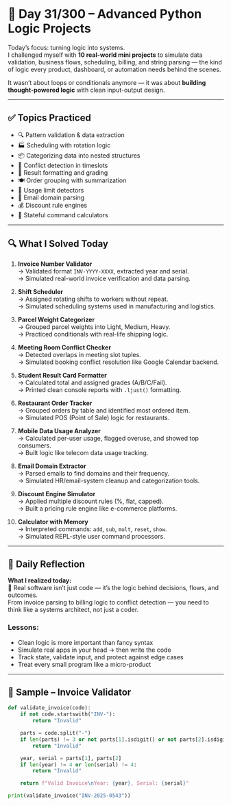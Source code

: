 # 🧠 Day 31/300 – Advanced Python Logic Projects

Today’s focus: turning logic into systems.  
I challenged myself with **10 real-world mini projects** to simulate data validation, business flows, scheduling, billing, and string parsing — the kind of logic every product, dashboard, or automation needs behind the scenes.

It wasn’t about loops or conditionals anymore — it was about **building thought-powered logic** with clean input-output design.

---

## ✅ Topics Practiced

- 🔍 Pattern validation & data extraction  
- 🏭 Scheduling with rotation logic  
- 📦 Categorizing data into nested structures  
- 📆 Conflict detection in timeslots  
- 🧾 Result formatting and grading  
- 🍽️ Order grouping with summarization  
- 📶 Usage limit detectors  
- 📧 Email domain parsing  
- 💰 Discount rule engines  
- 🧮 Stateful command calculators  

---

## 🔍 What I Solved Today

1. **Invoice Number Validator**  
   → Validated format `INV-YYYY-XXXX`, extracted year and serial.  
   → Simulated real-world invoice verification and data parsing.

2. **Shift Scheduler**  
   → Assigned rotating shifts to workers without repeat.  
   → Simulated scheduling systems used in manufacturing and logistics.

3. **Parcel Weight Categorizer**  
   → Grouped parcel weights into Light, Medium, Heavy.  
   → Practiced conditionals with real-life shipping logic.

4. **Meeting Room Conflict Checker**  
   → Detected overlaps in meeting slot tuples.  
   → Simulated booking conflict resolution like Google Calendar backend.

5. **Student Result Card Formatter**  
   → Calculated total and assigned grades (A/B/C/Fail).  
   → Printed clean console reports with `.ljust()` formatting.

6. **Restaurant Order Tracker**  
   → Grouped orders by table and identified most ordered item.  
   → Simulated POS (Point of Sale) logic for restaurants.

7. **Mobile Data Usage Analyzer**  
   → Calculated per-user usage, flagged overuse, and showed top consumers.  
   → Built logic like telecom data usage tracking.

8. **Email Domain Extractor**  
   → Parsed emails to find domains and their frequency.  
   → Simulated HR/email-system cleanup and categorization tools.

9. **Discount Engine Simulator**  
   → Applied multiple discount rules (%, flat, capped).  
   → Built a pricing rule engine like e-commerce platforms.

10. **Calculator with Memory**  
    → Interpreted commands: `add`, `sub`, `mult`, `reset`, `show`.  
    → Simulated REPL-style user command processors.

---

## 💭 Daily Reflection

**What I realized today:**  
🚀 Real software isn’t just code — it’s the logic behind decisions, flows, and outcomes.  
From invoice parsing to billing logic to conflict detection — you need to think like a systems architect, not just a coder.

### Lessons:
- Clean logic is more important than fancy syntax  
- Simulate real apps in your head → then write the code  
- Track state, validate input, and protect against edge cases  
- Treat every small program like a micro-product

---

## 🔧 Sample – Invoice Validator

```python
def validate_invoice(code):
    if not code.startswith("INV-"):
        return "Invalid"

    parts = code.split("-")
    if len(parts) != 3 or not parts[1].isdigit() or not parts[2].isdigit():
        return "Invalid"

    year, serial = parts[1], parts[2]
    if len(year) != 4 or len(serial) != 4:
        return "Invalid"

    return f"Valid Invoice\nYear: {year}, Serial: {serial}"

print(validate_invoice("INV-2025-0543"))
